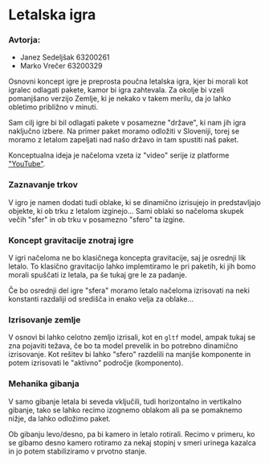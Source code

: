 # Letalska igra

### Avtorja:
- Janez Sedeljšak 63200261
- Marko Vrečer 63200329

Osnovni koncept igre je preprosta poučna letalska igra, kjer bi morali kot igralec odlagati pakete, kamor bi igra zahtevala. Za okolje bi vzeli pomanjšano verzijo Zemlje, ki je nekako v takem merilu, da jo lahko obletimo približno v minuti.

Sam cilj igre bi bil odlagati pakete v posamezne "države", ki nam jih igra naključno izbere. Na primer paket moramo odložiti v Sloveniji, torej se moramo z letalom zapeljati nad našo državo in tam spustiti naš paket. 

Konceptualna ideja je načeloma vzeta iz "video" serije iz platforme ["YouTube"](https://www.youtube.com/watch?v=sLqXFF8mlEU&t=1593s).

### Zaznavanje trkov
V igro je namen dodati tudi oblake, ki se dinamično izrisujejo in predstavljajo objekte, ki ob trku z letalom izginejo... Sami oblaki so načeloma skupek večih "sfer" in ob trku v posamezno "sfero" ta izgine.

### Koncept gravitacije znotraj igre
V igri načeloma ne bo klasičnega koncepta gravitacije, saj je osrednji lik letalo. To klasično gravitacijo lahko implemtiramo le pri paketih, ki jih bomo morali spuščati iz letala, pa še tukaj gre le za padanje.

Če bo osrednji del igre "sfera" moramo letalo načeloma izrisovati na neki konstanti razdaliji od središča in enako velja za oblake...

### Izrisovanje zemlje
V osnovi bi lahko celotno zemljo izrisali, kot en `gltf` model, ampak tukaj se zna pojaviti težava, če bo ta model prevelik in bo potrebno dinamično izrisovanje. Kot rešitev bi lahko "sfero" razdelili na manjše komponente in potem izrisovati le "aktivno" področje (komponento).

### Mehanika gibanja
V samo gibanje letala bi seveda vključili, tudi horizontalno in vertikalno gibanje, tako se lahko recimo izognemo oblakom ali pa se pomaknemo nižje, da lahko odložimo paket. 

Ob gibanju levo/desno, pa bi kamero in letalo rotirali. Recimo v primeru, ko se gibamo desno kamero rotiramo za nekaj stopinj v smeri urinega kazalca in jo potem stabiliziramo v prvotno stanje.
